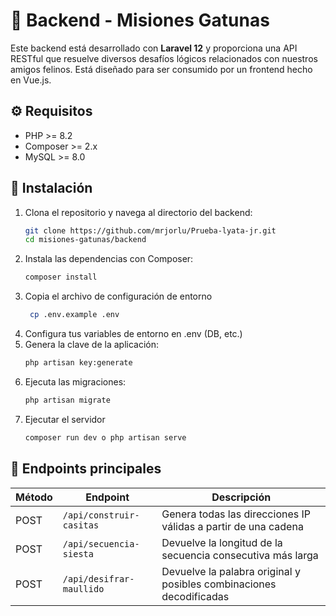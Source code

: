 # 🐾 Backend - Misiones Gatunas

Este backend está desarrollado con **Laravel 12** y proporciona una API RESTful que resuelve diversos desafíos lógicos relacionados con nuestros amigos felinos. Está diseñado para ser consumido por un frontend hecho en Vue.js.

## ⚙️ Requisitos

- PHP >= 8.2
- Composer >= 2.x
- MySQL >= 8.0

## 🚀 Instalación

1. Clona el repositorio y navega al directorio del backend:
   ```bash
   git clone https://github.com/mrjorlu/Prueba-lyata-jr.git
   cd misiones-gatunas/backend
2. Instala las dependencias con Composer:
     ```bash
    composer install
3. Copia el archivo de configuración de entorno
   ```bash
    cp .env.example .env
4. Configura tus variables de entorno en .env (DB, etc.)
5. Genera la clave de la aplicación:
    ```bash
    php artisan key:generate
6. Ejecuta las migraciones:
   ```bash
   php artisan migrate
7. Ejecutar el servidor
   ```bash
   composer run dev o php artisan serve

## 🧩 Endpoints principales

| Método | Endpoint                 | Descripción                                                                 |
|--------|--------------------------|-----------------------------------------------------------------------------|
| POST   | `/api/construir-casitas` | Genera todas las direcciones IP válidas a partir de una cadena              |
| POST   | `/api/secuencia-siesta`  | Devuelve la longitud de la secuencia consecutiva más larga                 |
| POST   | `/api/desifrar-maullido` | Devuelve la palabra original y posibles combinaciones decodificadas        |
